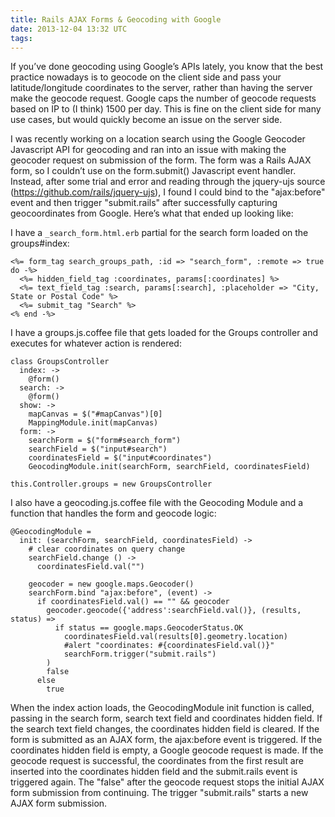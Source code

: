 ```yaml
---
title: Rails AJAX Forms & Geocoding with Google
date: 2013-12-04 13:32 UTC
tags:
---
```


If you’ve done geocoding using Google’s APIs lately, you know that the best practice nowadays is to geocode on the client side and pass your latitude/longitude coordinates to the server, rather than having the server make the geocode request. Google caps the number of geocode requests based on IP to (I think) 1500 per day. This is fine on the client side for many use cases, but would quickly become an issue on the server side.

I was recently working on a location search using the Google Geocoder Javascript API for geocoding and ran into an issue with making the geocoder request on submission of the form. The form was a Rails AJAX form, so I couldn’t use on the form.submit() Javascript event handler. Instead, after some trial and error and reading through the jquery-ujs source (https://github.com/rails/jquery-ujs), I found I could bind to the "ajax:before" event and then trigger "submit.rails" after successfully capturing geocoordinates from Google. Here’s what that ended up looking like:

I have a `_search_form.html.erb` partial for the search form loaded on the groups#index:

```
<%= form_tag search_groups_path, :id => "search_form", :remote => true do -%>
  <%= hidden_field_tag :coordinates, params[:coordinates] %>
  <%= text_field_tag :search, params[:search], :placeholder => "City, State or Postal Code" %>
  <%= submit_tag "Search" %>
<% end -%>
```

I have a groups.js.coffee file that gets loaded for the Groups controller and executes for whatever action is rendered:

```
class GroupsController
  index: ->
    @form()
  search: ->
    @form()
  show: ->
    mapCanvas = $("#mapCanvas")[0]
    MappingModule.init(mapCanvas)
  form: ->
    searchForm = $("form#search_form")
    searchField = $("input#search")
    coordinatesField = $("input#coordinates")
    GeocodingModule.init(searchForm, searchField, coordinatesField)

this.Controller.groups = new GroupsController
```

I also have a geocoding.js.coffee file with the Geocoding Module and a function that handles the form and geocode logic:

```
@GeocodingModule =
  init: (searchForm, searchField, coordinatesField) ->
    # clear coordinates on query change
    searchField.change () ->
      coordinatesField.val("")

    geocoder = new google.maps.Geocoder()
    searchForm.bind "ajax:before", (event) ->
      if coordinatesField.val() == "" && geocoder
        geocoder.geocode({'address':searchField.val()}, (results, status) =>
          if status == google.maps.GeocoderStatus.OK
            coordinatesField.val(results[0].geometry.location)
            #alert "coordinates: #{coordinatesField.val()}"
            searchForm.trigger("submit.rails")
        )
        false
      else
        true
```

When the index action loads, the GeocodingModule init function is called, passing in the search form, search text field and coordinates hidden field. If the search text field changes, the coordinates hidden field is cleared. If the form is submitted as an AJAX form, the ajax:before event is triggered. If the coordinates hidden field is empty, a Google geocode request is made. If the geocode request is successful, the coordinates from the first result are inserted into the coordinates hidden field and the submit.rails event is triggered again. The "false" after the geocode request stops the initial AJAX form submission from continuing. The trigger "submit.rails" starts a new AJAX form submission.
